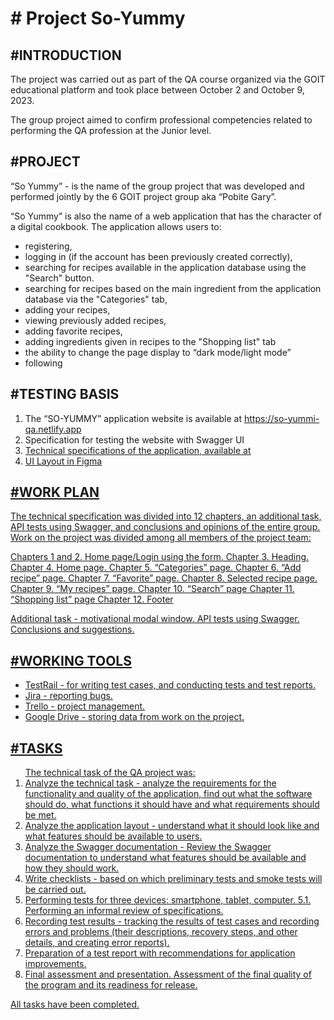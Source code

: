 <!DOCTYPE html>
<html lang="en">
  <head>

<h1># Project  So-Yummy</h1>
</head>
<body>
<h2>#INTRODUCTION</h2>

<p>The project was carried out as part of the QA course organized via the GOIT educational platform and took place between October 2 and October 9, 2023.</p>
The group project aimed to confirm professional competencies related to performing the QA profession at the Junior level.


<h2>#PROJECT</h2>

“So Yummy” - is the name of the group project that was developed and performed jointly by the 6 GOIT project group aka “Pobite Gary”.

“So Yummy” is also the name of a web application that has the character of a digital cookbook. The application allows users to:
<ul>
<li>registering,
<li>logging in (if the account has been previously created correctly),</li>
<li>searching for recipes available in the application database using the "Search" button.</li>
<li>searching for recipes based on the main ingredient from the application database via the "Categories" tab,</li>
<li>adding your recipes,</li>
<li>viewing previously added recipes,</li>
<li>adding favorite recipes,</li>
<li>adding ingredients given in recipes to the "Shopping list" tab</li>
<li>the ability to change the page display to “dark mode/light mode”</li>
<li>following</li>
</ul>

<h2>#TESTING BASIS</h2>
<ol>
<li>The “SO-YUMMY” application website is available at <a href https://so-yummi-qa.netlify.app >https://so-yummi-qa.netlify.app </a></li>
<li>Specification for testing the website with Swagger UI  <a href https://backend-soyummy.onrender.com/api-docs/</a></li>
<li>Technical specifications of the application, available at  <a href https://docs.google.com/spreadsheets/d/1-NXjZd4w8uBRL9lDsl424202Vl9LbWKRLZ4sgL3Hj7c/edit#gid=0</a></li>
<li>UI Layout in Figma     <a href https://www.figma.com/file/rj6kSC63HyaVsHXqMtt3Cv/So-Yummy?type=design&node-id=0-1&mode=design</a>
</li>
</ol>
<h2>#WORK PLAN</h2>


<p>The technical specification was divided into 12 chapters, an additional task, API tests using Swagger, and conclusions and opinions of the entire group. Work on the project was divided among all members of the project team:</p>
Chapters 1 and 2. Home page/Login using the form.
Chapter 3. Heading.
Chapter 4. Home page.
Chapter 5. “Categories” page.
Chapter 6. “Add recipe” page.
Chapter 7. “Favorite” page.
Chapter 8. Selected recipe page.
Chapter 9. “My recipes” page.
Chapter 10. “Search” page
Chapter 11. “Shopping list” page
Chapter 12. Footer


Additional task - motivational modal window.
API tests using Swagger.
Conclusions and suggestions.

<h2>#WORKING TOOLS</h2>

<ul>
<li>TestRail - for writing test cases, and conducting tests and test reports.</li>
<li>Jira - reporting bugs.</li>
<li>Trello - project management.</li>
<li>Google Drive - storing data from work on the project.</li>
</ul>

<h2>#TASKS</h2>

<ol>
The technical task of the QA project was:
<li>Analyze the technical task - analyze the requirements for the functionality and quality of the application, find out what the software should do, what functions it should have and what requirements should be met.</li>
<li>Analyze the application layout - understand what it should look like and what features should be available to users.</li>
<li>Analyze the Swagger documentation - Review the Swagger documentation to understand what features should be available and how they should work.</li>
<li>Write checklists - based on which preliminary tests and smoke tests will be carried out.</li>
<li>Performing tests for three devices: smartphone, tablet, computer. 5.1. Performing an informal review of specifications.</li>
<li>Recording test results - tracking the results of test cases and recording errors and problems (their descriptions, recovery steps, and other details, and creating error reports).</li>
<li>Preparation of a test report with recommendations for application improvements.</li>
<li>Final assessment and presentation. Assessment of the final quality of the program and its readiness for release.</li>
  </ol>
All tasks have been completed.

</body>
</html>
